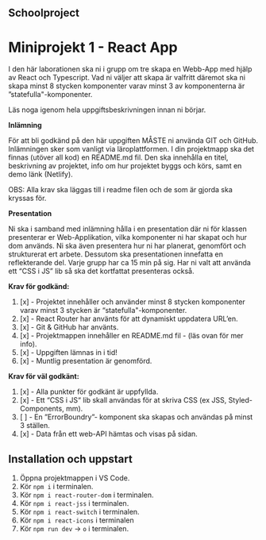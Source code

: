 ## Schoolproject

# Miniprojekt 1 - React App
I den här laborationen ska ni i grupp om tre skapa en Webb-App med hjälp av React och Typescript. Vad ni väljer att skapa är valfritt däremot ska ni skapa minst 8 stycken komponenter varav minst 3 av komponenterna är ”statefulla"-komponenter.

Läs noga igenom hela uppgiftsbeskrivningen innan ni börjar.

**Inlämning**

För att bli godkänd på den här uppgiften MÅSTE ni använda GIT och GitHub. Inlämningen sker som vanligt via läroplattformen. I din projektmapp ska det finnas (utöver all kod) en README.md fil. Den ska innehålla en titel, beskrivning av projektet, info om hur projektet byggs och körs, samt en demo länk (Netlify).

OBS: Alla krav ska läggas till i readme filen och de som är gjorda ska kryssas för.

**Presentation**

Ni ska i samband med inlämning hålla i en presentation där ni för klassen presenterar er Web-Applikation, vilka komponenter ni har skapat och hur dom används. Ni ska även presentera hur ni har planerat, genomfört och strukturerat ert arbete. Dessutom ska presentationen innefatta en reflekterande del. Varje grupp har ca 15 min på sig. Har ni valt att använda ett “CSS i JS” lib så ska det kortfattat presenteras också.

**Krav för godkänd:**

1. [x] - Projektet innehåller och använder minst 8 stycken komponenter varav minst 3 stycken är “statefulla"-komponenter.
2. [x] - React Router har använts för att dynamiskt uppdatera URL’en.
3. [x] - Git & GitHub har använts.
4. [x] - Projektmappen innehåller en README.md fil - (läs ovan för mer info).
5. [x] - Uppgiften lämnas in i tid!
6. [x] - Muntlig presentation är genomförd.

**Krav för väl godkänt:**

1. [x] - Alla punkter för godkänt är uppfyllda.
2. [x] - Ett “CSS i JS“ lib skall användas för at skriva CSS (ex JSS, Styled-Components, mm).
3. [ ] - En ”ErrorBoundry”- komponent ska skapas och användas på minst 3 ställen.
4. [x] - Data från ett web-API hämtas och visas på sidan.

## Installation och uppstart

1. Öppna projektmappen i VS Code.
2. Kör `npm i` i terminalen.
3. Kör `npm i react-router-dom` i terminalen.
4. Kör `npm i react-jss` i terminalen.
5. Kör `npm i react-switch` i terminalen.
6. Kör `npm i react-icons` i terminalen
5. Kör `npm run dev` -> `o` i terminalen.
